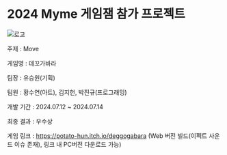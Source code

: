 <h1>2024 Myme 게임잼 참가 프로젝트</h1>

![로고](https://github.com/user-attachments/assets/3cb3a6d5-61c8-414c-ac12-f49206e105cd)

주제 : Move

게임명 : 데꼬가바라

팀장 : 유승원(기획)

팀원 : 황수연(아트), 김지헌, 박진규(프로그래밍)

개발 기간 : 2024.07.12 ~ 2024.07.14

최종 결과 : 우수상

게임 링크 : https://potato-hun.itch.io/deggogabara (Web 버전 빌드(이펙트 사운드 이슈 존재), 링크 내 PC버전 다운로드 가능)
